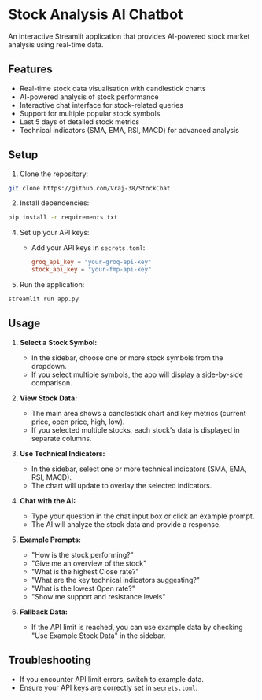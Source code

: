 # Stock Analysis AI Chatbot

An interactive Streamlit application that provides AI-powered stock market analysis using real-time data.

## Features

- Real-time stock data visualisation with candlestick charts
- AI-powered analysis of stock performance
- Interactive chat interface for stock-related queries
- Support for multiple popular stock symbols
- Last 5 days of detailed stock metrics
- Technical indicators (SMA, EMA, RSI, MACD) for advanced analysis

## Setup

1. Clone the repository:
```bash
git clone https://github.com/Vraj-38/StockChat
```

2. Install dependencies:
```bash
pip install -r requirements.txt
```

4. Set up your API keys:
   - Add your API keys in `secrets.toml`:
     ```toml
     groq_api_key = "your-groq-api-key"
     stock_api_key = "your-fmp-api-key"
     ```

5. Run the application:
```bash
streamlit run app.py
```
## Usage

1. **Select a Stock Symbol:**
   - In the sidebar, choose one or more stock symbols from the dropdown.
   - If you select multiple symbols, the app will display a side-by-side comparison.

2. **View Stock Data:**
   - The main area shows a candlestick chart and key metrics (current price, open price, high, low).
   - If you selected multiple stocks, each stock's data is displayed in separate columns.

3. **Use Technical Indicators:**
   - In the sidebar, select one or more technical indicators (SMA, EMA, RSI, MACD).
   - The chart will update to overlay the selected indicators.

4. **Chat with the AI:**
   - Type your question in the chat input box or click an example prompt.
   - The AI will analyze the stock data and provide a response.

5. **Example Prompts:**
   - "How is the stock performing?"
   - "Give me an overview of the stock"
   - "What is the highest Close rate?"
   - "What are the key technical indicators suggesting?"
   - "What is the lowest Open rate?"
   - "Show me support and resistance levels"

6. **Fallback Data:**
   - If the API limit is reached, you can use example data by checking "Use Example Stock Data" in the sidebar.

## Troubleshooting

- If you encounter API limit errors, switch to example data.
- Ensure your API keys are correctly set in `secrets.toml`.


